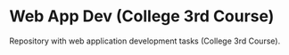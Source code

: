 # Web App Dev (College 3rd Course)

Repository with web application development tasks (College 3rd Course).
